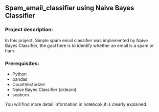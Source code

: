 ## Spam_email_classifier using Naive Bayes Classifier
### Project description:
In this project, Simple spam email classifier was implemented by Naive Bayes Classifier, the goal here is to identify whether an email is a spam or ham.

### Prerequisites:
- Python
- pandas 
- CountVectorizer
- Naive Bayes Classifier (sklearn)
- seaborn 

You will find more detail information in notebook,it is clearly explained.

